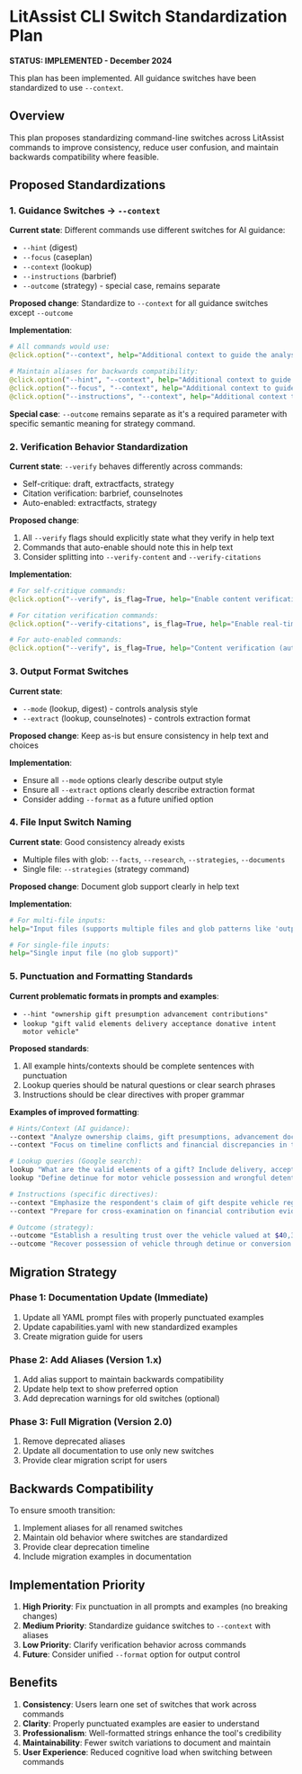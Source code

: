 # LitAssist CLI Switch Standardization Plan

**STATUS: IMPLEMENTED - December 2024**

This plan has been implemented. All guidance switches have been standardized to use `--context`.

## Overview
This plan proposes standardizing command-line switches across LitAssist commands to improve consistency, reduce user confusion, and maintain backwards compatibility where feasible.

## Proposed Standardizations

### 1. Guidance Switches → `--context`
**Current state**: Different commands use different switches for AI guidance:
- `--hint` (digest)
- `--focus` (caseplan)
- `--context` (lookup)
- `--instructions` (barbrief)
- `--outcome` (strategy) - special case, remains separate

**Proposed change**: Standardize to `--context` for all guidance switches except `--outcome`

**Implementation**:
```python
# All commands would use:
@click.option("--context", help="Additional context to guide the analysis")

# Maintain aliases for backwards compatibility:
@click.option("--hint", "--context", help="Additional context to guide the analysis")  # digest
@click.option("--focus", "--context", help="Additional context to guide the analysis")  # caseplan
@click.option("--instructions", "--context", help="Additional context to guide the analysis")  # barbrief
```

**Special case**: `--outcome` remains separate as it's a required parameter with specific semantic meaning for strategy command.

### 2. Verification Behavior Standardization
**Current state**: `--verify` behaves differently across commands:
- Self-critique: draft, extractfacts, strategy
- Citation verification: barbrief, counselnotes
- Auto-enabled: extractfacts, strategy

**Proposed change**: 
1. All `--verify` flags should explicitly state what they verify in help text
2. Commands that auto-enable should note this in help text
3. Consider splitting into `--verify-content` and `--verify-citations`

**Implementation**:
```python
# For self-critique commands:
@click.option("--verify", is_flag=True, help="Enable content verification and self-critique")

# For citation verification commands:
@click.option("--verify-citations", is_flag=True, help="Enable real-time citation verification")

# For auto-enabled commands:
@click.option("--verify", is_flag=True, help="Content verification (auto-enabled)")
```

### 3. Output Format Switches
**Current state**: 
- `--mode` (lookup, digest) - controls analysis style
- `--extract` (lookup, counselnotes) - controls extraction format

**Proposed change**: Keep as-is but ensure consistency in help text and choices

**Implementation**:
- Ensure all `--mode` options clearly describe output style
- Ensure all `--extract` options clearly describe extraction format
- Consider adding `--format` as a future unified option

### 4. File Input Switch Naming
**Current state**: Good consistency already exists
- Multiple files with glob: `--facts`, `--research`, `--strategies`, `--documents`
- Single file: `--strategies` (strategy command)

**Proposed change**: Document glob support clearly in help text

**Implementation**:
```python
# For multi-file inputs:
help="Input files (supports multiple files and glob patterns like 'outputs/*.txt')"

# For single-file inputs:
help="Single input file (no glob support)"
```

### 5. Punctuation and Formatting Standards

**Current problematic formats in prompts and examples**:
- `--hint "ownership gift presumption advancement contributions"`
- `lookup "gift valid elements delivery acceptance donative intent motor vehicle"`

**Proposed standards**:
1. All example hints/contexts should be complete sentences with punctuation
2. Lookup queries should be natural questions or clear search phrases
3. Instructions should be clear directives with proper grammar

**Examples of improved formatting**:
```bash
# Hints/Context (AI guidance):
--context "Analyze ownership claims, gift presumptions, advancement doctrine, and financial contributions."
--context "Focus on timeline conflicts and financial discrepancies in the evidence."

# Lookup queries (Google search):
lookup "What are the valid elements of a gift? Include delivery, acceptance, and donative intent for motor vehicles."
lookup "Define detinue for motor vehicle possession and wrongful detention under ACT law."

# Instructions (specific directives):
--context "Emphasize the respondent's claim of gift despite vehicle registration in applicant's name."
--context "Prepare for cross-examination on financial contribution evidence."

# Outcome (strategy):
--outcome "Establish a resulting trust over the vehicle valued at $40,364."
--outcome "Recover possession of vehicle through detinue or conversion claim."
```

## Migration Strategy

### Phase 1: Documentation Update (Immediate)
1. Update all YAML prompt files with properly punctuated examples
2. Update capabilities.yaml with new standardized examples
3. Create migration guide for users

### Phase 2: Add Aliases (Version 1.x)
1. Add alias support to maintain backwards compatibility
2. Update help text to show preferred option
3. Add deprecation warnings for old switches (optional)

### Phase 3: Full Migration (Version 2.0)
1. Remove deprecated aliases
2. Update all documentation to use only new switches
3. Provide clear migration script for users

## Backwards Compatibility

To ensure smooth transition:
1. Implement aliases for all renamed switches
2. Maintain old behavior where switches are standardized
3. Provide clear deprecation timeline
4. Include migration examples in documentation

## Implementation Priority

1. **High Priority**: Fix punctuation in all prompts and examples (no breaking changes)
2. **Medium Priority**: Standardize guidance switches to `--context` with aliases
3. **Low Priority**: Clarify verification behavior across commands
4. **Future**: Consider unified `--format` option for output control

## Benefits

1. **Consistency**: Users learn one set of switches that work across commands
2. **Clarity**: Properly punctuated examples are easier to understand
3. **Professionalism**: Well-formatted strings enhance the tool's credibility
4. **Maintainability**: Fewer switch variations to document and maintain
5. **User Experience**: Reduced cognitive load when switching between commands